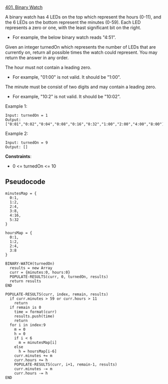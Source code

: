 [401. Binary Watch](https://leetcode.com/problems/binary-watch/)

A binary watch has 4 LEDs on the top which represent the hours (0-11), and the 6 LEDs on the bottom represent the minutes (0-59). Each LED represents a zero or one, with the least significant bit on the right.

-   For example, the below binary watch reads "4:51".

Given an integer turnedOn which represents the number of LEDs that are currently on, return all possible times the watch could represent. You may return the answer in any order.

The hour must not contain a leading zero.

-   For example, "01:00" is not valid. It should be "1:00".

The minute must be consist of two digits and may contain a leading zero.

-   For example, "10:2" is not valid. It should be "10:02".

Example 1:

```
Input: turnedOn = 1
Output: ["0:01","0:02","0:04","0:08","0:16","0:32","1:00","2:00","4:00","8:00"]
```

Example 2:

```
Input: turnedOn = 9
Output: []
```

**Constraints**:

-   0 <= turnedOn <= 10

## Pseudocode

```
minutesMap = {
  0:1,
  1:2,
  2:4,
  3:8,
  4:16,
  5:32
}

hoursMap = {
  0:1,
  1:2,
  2:4,
  3:8
}

BINARY-WATCH(turnedOn)
  results = new Array
  curr = {minutes:0, hours:0}
  POPULATE-RESULTS(curr, 0, turnedOn, results)
  return results
END

POPULATE-RESULTS(curr, index, remain, results)
  if curr.minutes > 59 or curr.hours > 11
    return
  if remain is 0
    time = format(curr)
    results.push(time)
    return
  for i in index:9
    m = 0
    h = 0
    if i < 6
      m = minutesMap[i]
    else
      h = hoursMap[i-6]
    curr.minutes += m
    curr.hours += h
    POPULATE-RESULTS(curr, i+1, remain-1, results)
    curr.minutes -= m
    curr.hours -= h
END
```
